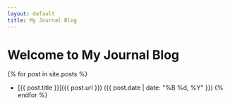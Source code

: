 ```yaml
---
layout: default
title: My Journal Blog
---
```


# Welcome to My Journal Blog

{% for post in site.posts %}
- [{{ post.title }}]({{ post.url }}) ({{ post.date | date: "%B %d, %Y" }})
{% endfor %}
